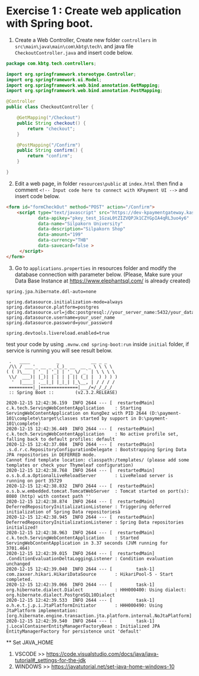 # Exercise 1 : Create web application with Spring boot.

1. Create a Web Controller, Create new folder `controllers` in `src\main\java\main\com\kbtg\tech\` and java file `CheckoutController.java` and insert code below.

```java
package com.kbtg.tech.controllers;

import org.springframework.stereotype.Controller;
import org.springframework.ui.Model;
import org.springframework.web.bind.annotation.GetMapping;
import org.springframework.web.bind.annotation.PostMapping;

@Controller
public class CheckoutController {

	@GetMapping("/Checkout")
    public String checkout() {
        return "checkout";
    }

    @PostMapping("/Confirm")
    public String confirm() {
        return "confirm";
    }

}
```
2. Edit a web page, in folder `resources\public` at  `index.html` then find a comment `<!-- Input code here to connect with KPayment UI -->` and insert code below.

```html
<form id="formCheckOut" method="POST" action="/Confirm">
    <script type="text/javascript" src="https://dev-kpaymentgateway.kasikornbank.com/ui/v2/kpayment.min.js"
            data-apikey="pkey_test_1GzaL0tZIZVQPJk1CZYGpIA4qRL3uo4y6"
            data-name="Silpakorn University" 
            data-description="Silpakorn Shop" 
            data-amount="199" 
            data-currency="THB"
            data-savecard=false >
     </script>
</form>
```

3. Go to `applications.properties` in resources folder and modify the database connection with parameter below. (Please, Make sure your Data Base Instance at https://www.elephantsql.com/ is already created)

```properties
spring.jpa.hibernate.ddl-auto=none

spring.datasource.initialization-mode=always
spring.datasource.platform=postgres
spring.datasource.url=jdbc:postgresql://your_server_name:5432/your_database_name
spring.datasource.username=your_user_name
spring.datasource.password=your_password

spring.devtools.livereload.enabled=true
```

test your code by using `.mvnw.cmd spring-boot:run`  inside `initial` folder, if service is running you will see result below.

```text
 .   ____          _            __ _ _
 /\\ / ___'_ __ _ _(_)_ __  __ _ \ \ \ \
( ( )\___ | '_ | '_| | '_ \/ _` | \ \ \ \
 \\/  ___)| |_)| | | | | || (_| |  ) ) ) )
  '  |____| .__|_| |_|_| |_\__, | / / / /
 =========|_|==============|___/=/_/_/_/
 :: Spring Boot ::        (v2.3.2.RELEASE)

2020-12-15 12:42:36.159  INFO 2644 --- [  restartedMain] c.k.tech.ServingWebContentApplication    : Starting ServingWebContentApplication on KungDez with PID 2644 (D:\payment-101\complete\target\classes started by support in D:\payment-101\complete)
2020-12-15 12:42:36.449  INFO 2644 --- [  restartedMain] c.k.tech.ServingWebContentApplication    : No active profile set, falling back to default profiles: default
2020-12-15 12:42:37.084  INFO 2644 --- [  restartedMain] .s.d.r.c.RepositoryConfigurationDelegate : Bootstrapping Spring Data JPA repositories in DEFERRED mode.
Cannot find template location: classpath:/templates/ (please add some templates or check your Thymeleaf configuration)
2020-12-15 12:42:38.768  INFO 2644 --- [  restartedMain] o.s.b.d.a.OptionalLiveReloadServer       : LiveReload server is running on port 35729
2020-12-15 12:42:38.832  INFO 2644 --- [  restartedMain] o.s.b.w.embedded.tomcat.TomcatWebServer  : Tomcat started on port(s): 8080 (http) with context path ''
2020-12-15 12:42:38.874  INFO 2644 --- [  restartedMain] DeferredRepositoryInitializationListener : Triggering deferred initialization of Spring Data repositoriesà
2020-12-15 12:42:38.945  INFO 2644 --- [  restartedMain] DeferredRepositoryInitializationListener : Spring Data repositories initialized!
2020-12-15 12:42:38.963  INFO 2644 --- [  restartedMain] c.k.tech.ServingWebContentApplication    : Started ServingWebContentApplication in 3.37 seconds (JVM running for 3701.464)
2020-12-15 12:42:39.015  INFO 2644 --- [  restartedMain] .ConditionEvaluationDeltaLoggingListener : Condition evaluation unchanged
2020-12-15 12:42:39.040  INFO 2644 --- [         task-1] com.zaxxer.hikari.HikariDataSource       : HikariPool-5 - Start completed.
2020-12-15 12:42:39.066  INFO 2644 --- [         task-1] org.hibernate.dialect.Dialect            : HHH000400: Using dialect: org.hibernate.dialect.PostgreSQL10Dialect
2020-12-15 12:42:39.533  INFO 2644 --- [         task-1] o.h.e.t.j.p.i.JtaPlatformInitiator       : HHH000490: Using JtaPlatform implementation: [org.hibernate.engine.transaction.jta.platform.internal.NoJtaPlatform]
2020-12-15 12:42:39.540  INFO 2644 --- [         task-1] j.LocalContainerEntityManagerFactoryBean : Initialized JPA EntityManagerFactory for persistence unit 'default'
```

** Set JAVA_HOME  
   1) VSCODE >> https://code.visualstudio.com/docs/java/java-tutorial#_settings-for-the-jdk
   2) WINDOWS >> https://javatutorial.net/set-java-home-windows-10